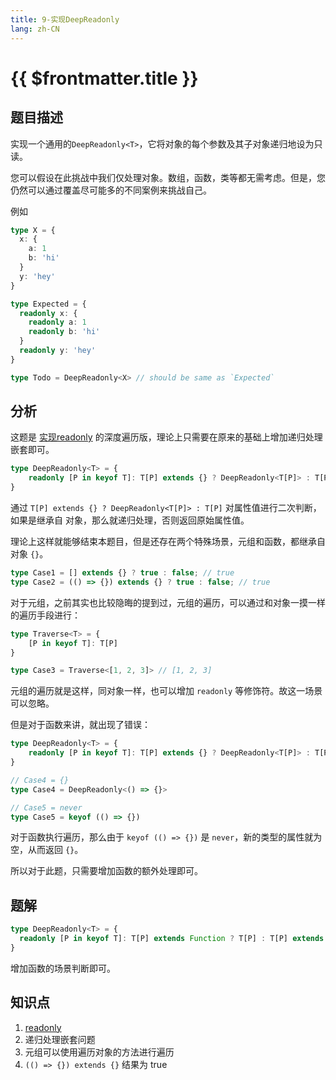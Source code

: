 ```yaml
---
title: 9-实现DeepReadonly
lang: zh-CN
---
```


# {{ $frontmatter.title }}

## 题目描述

实现一个通用的`DeepReadonly<T>`，它将对象的每个参数及其子对象递归地设为只读。

您可以假设在此挑战中我们仅处理对象。数组，函数，类等都无需考虑。但是，您仍然可以通过覆盖尽可能多的不同案例来挑战自己。

例如

```ts
type X = { 
  x: { 
    a: 1
    b: 'hi'
  }
  y: 'hey'
}

type Expected = { 
  readonly x: { 
    readonly a: 1
    readonly b: 'hi'
  }
  readonly y: 'hey' 
}

type Todo = DeepReadonly<X> // should be same as `Expected`
```

## 分析

这题是 [实现readonly](/easy/7-%E5%AE%9E%E7%8E%B0Readonly.md) 的深度遍历版，理论上只需要在原来的基础上增加递归处理嵌套即可。

```ts
type DeepReadonly<T> = {
    readonly [P in keyof T]: T[P] extends {} ? DeepReadonly<T[P]> : T[P];
}
```

通过 `T[P] extends {} ? DeepReadonly<T[P]> : T[P]` 对属性值进行二次判断，如果是继承自 对象，那么就递归处理，否则返回原始属性值。

理论上这样就能够结束本题目，但是还存在两个特殊场景，元组和函数，都继承自对象 `{}`。

```ts
type Case1 = [] extends {} ? true : false; // true
type Case2 = (() => {}) extends {} ? true : false; // true
```

对于元组，之前其实也比较隐晦的提到过，元组的遍历，可以通过和对象一摸一样的遍历手段进行：

```ts
type Traverse<T> = {
    [P in keyof T]: T[P]
}

type Case3 = Traverse<[1, 2, 3]> // [1, 2, 3]
```

元组的遍历就是这样，同对象一样，也可以增加 `readonly` 等修饰符。故这一场景可以忽略。

但是对于函数来讲，就出现了错误：

```ts
type DeepReadonly<T> = {
    readonly [P in keyof T]: T[P] extends {} ? DeepReadonly<T[P]> : T[P];
}

// Case4 = {}
type Case4 = DeepReadonly<() => {}>

// Case5 = never
type Case5 = keyof (() => {})
```

对于函数执行遍历，那么由于 `keyof (() => {})` 是 `never`，新的类型的属性就为空，从而返回 `{}`。

所以对于此题，只需要增加函数的额外处理即可。

## 题解

```ts
type DeepReadonly<T> = {
  readonly [P in keyof T]: T[P] extends Function ? T[P] : T[P] extends {} ?  DeepReadonly<T[P]> : T[P]
}
```

增加函数的场景判断即可。

## 知识点

1. [readonly](/easy/7-%E5%AE%9E%E7%8E%B0Readonly.md)
2. 递归处理嵌套问题
3. 元组可以使用遍历对象的方法进行遍历
4. `(() => {}) extends {}` 结果为 true
